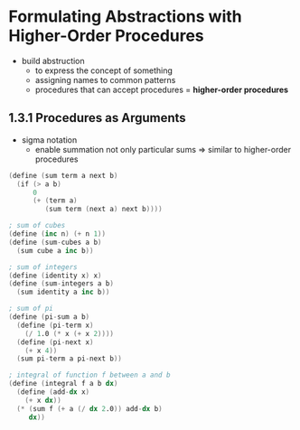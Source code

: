 # Formulating Abstractions with Higher-Order Procedures

- build abstruction
  - to express the concept of something
  - assigning names to common patterns
  - procedures that can accept procedures
    = **higher-order procedures**

## 1.3.1 Procedures as Arguments

- sigma notation
  - enable summation not only particular sums
    => similar to higher-order procedures

```s
(define (sum term a next b)
  (if (> a b)
      0
      (+ (term a)
         (sum term (next a) next b))))

; sum of cubes
(define (inc n) (+ n 1))
(define (sum-cubes a b)
  (sum cube a inc b))

; sum of integers
(define (identity x) x)
(define (sum-integers a b)
  (sum identity a inc b))

; sum of pi
(define (pi-sum a b)
  (define (pi-term x)
    (/ 1.0 (* x (+ x 2))))
  (define (pi-next x)
    (+ x 4))
  (sum pi-term a pi-next b))

; integral of function f between a and b
(define (integral f a b dx)
  (define (add-dx x)
    (+ x dx))
  (* (sum f (+ a (/ dx 2.0)) add-dx b)
     dx))
```



